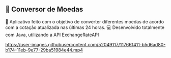 ## 💱 Conversor de Moedas 
📱 Aplicativo feito com o objetivo de converter diferentes moedas de acordo com a cotação atualizada nas últimas 24 horas.
💻 Desenvolvido totalmente com Java, utilizando a API ExchangeRateAPI



https://user-images.githubusercontent.com/52049117/117661411-b5d6ad80-b174-11eb-9e77-29ba51984e44.mp4

